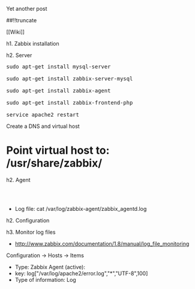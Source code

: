Yet another post

[meta:author]: <> (Jonas Colmsjo)
[meta:title]: <> (Zabbix-installation.md)
[meta:date]: <> (2012-01-01)
[meta:nested:key]: <> (Metadata value)

##!!truncate


[[Wiki]]

h1. Zabbix installation

h2. Server

<pre>
sudo apt-get install mysql-server

sudo apt-get install zabbix-server-mysql

sudo apt-get install zabbix-agent

sudo apt-get install zabbix-frontend-php

service apache2 restart
</pre>



Create a DNS and virtual host
# Point virtual host to: /usr/share/zabbix/

h2. Agent


<pre>


</pre>


* Log file: cat /var/log/zabbix-agent/zabbix_agentd.log 


h2. Configuration


h3. Monitor log files

* http://www.zabbix.com/documentation/1.8/manual/log_file_monitoring

Configuration -> Hosts -> Items
* Type: Zabbix Agent (active): 
* key: log["/var/log/apache2/error.log","*","UTF-8",100]
* Type of information: Log





